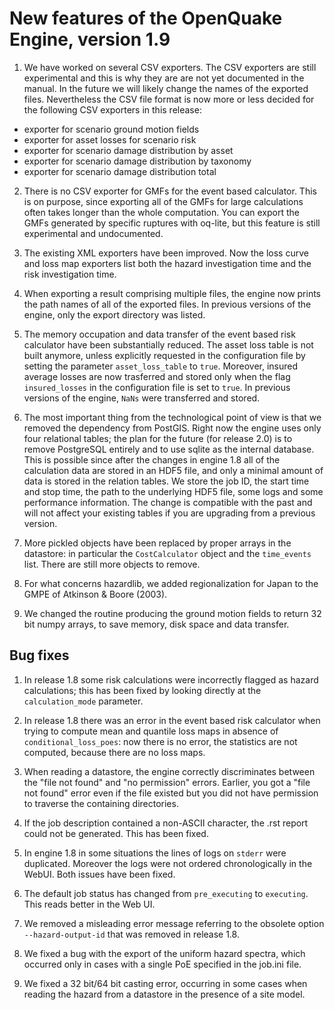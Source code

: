 New features of the OpenQuake Engine, version 1.9
=================================================

1. We have worked on several CSV exporters. The CSV exporters are
still experimental and this is why they are are not yet documented in the
manual. In the future we will likely change the names of the exported
files. Nevertheless the CSV file format is now more or less decided for the
following CSV exporters in this release:

  - exporter for scenario ground motion fields
  - exporter for asset losses for scenario risk
  - exporter for scenario damage distribution by asset
  - exporter for scenario damage distribution by taxonomy
  - exporter for scenario damage distribution total

2. There is no CSV exporter for GMFs for the event based calculator. This is
on purpose, since exporting all of the GMFs for large calculations often takes longer
than the whole computation. You can export the GMFs generated by
specific ruptures with oq-lite, but this feature is still experimental
and undocumented.

3. The existing XML exporters have been improved. Now the loss curve and loss map
exporters list both the hazard investigation time and the risk investigation
time.

4. When exporting a result comprising multiple files, the engine now prints the path names of
all of the exported files. In previous versions of the engine, only the export directory was listed.

5. The memory occupation and data transfer of the event based risk
calculator have been substantially reduced. The asset loss table is
not built anymore, unless explicitly requested in the configuration
file by setting the parameter `asset_loss_table` to `true`. Moreover,
insured average losses are now trasferred and stored only when the
flag `insured_losses` in the configuration file is set to `true`.
In previous versions of the engine, `NaNs` were transferred and stored.

6. The most important thing from the technological point of view is
that we removed the dependency from PostGIS. Right now the engine uses
only four relational tables; the plan for the future (for release 2.0)
is to remove PostgreSQL entirely and to use sqlite as the internal
database. This is possible since after the changes in engine 1.8 all
of the calculation data are stored in an HDF5 file, and only a minimal
amount of data is stored in the relation tables. We store the job
ID, the start time and stop time, the path to the underlying HDF5
file, some logs and some performance information. The change is
compatible with the past and will not affect your existing tables if
you are upgrading from a previous version.

7. More pickled objects have been replaced by proper arrays in the datastore:
in particular the `CostCalculator` object and the `time_events` list. There
are still more objects to remove.

8. For what concerns hazardlib, we added regionalization for Japan to the
GMPE of Atkinson & Boore (2003). 

9. We changed the routine producing the ground motion fields to return
32 bit numpy arrays, to save memory, disk space and data transfer.


Bug fixes
---------

1. In release 1.8 some risk calculations were incorrectly flagged as hazard
calculations; this has been fixed by looking directly at the
`calculation_mode` parameter.

2. In release 1.8 there was an error in the event based risk
calculator when trying to compute mean and quantile loss maps in
absence of `conditional_loss_poes`: now there is no error, the statistics
are not computed, because there are no loss maps.

3. When reading a datastore, the engine correctly discriminates between
the "file not found" and "no permission" errors. Earlier,
you got a "file not found" error even if the file existed but you did not
have permission to traverse the containing directories.

4. If the job description contained a non-ASCII character, the .rst
report could not be generated. This has been fixed.

5. In engine 1.8 in some situations the lines of logs on `stderr` were
duplicated. Moreover the logs were not ordered chronologically in the WebUI.
Both issues have been fixed.

6. The default job status has changed from `pre_executing` to `executing`.
This reads better in the Web UI.

7. We removed a misleading error message referring to the obsolete option
`--hazard-output-id` that was removed in release 1.8.

8. We fixed a bug with the export of the uniform hazard spectra, which
occurred only in cases with a single PoE specified in the job.ini file.

9. We fixed a 32 bit/64 bit casting error, occurring in some cases
when reading the hazard from a datastore in the presence of a site model.
